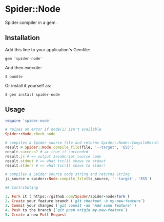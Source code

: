 # Spider::Node

Spider compiler in a gem.

## Installation

Add this line to your application's Gemfile:

    gem 'spider-node'

And then execute:

    $ bundle

Or install it yourself as:

    $ gem install spider-node

## Usage

```ruby
require 'spider-node'

# raises an error if node(1) isn't available
Spider::Node.check_node

# compiles a Spider source file and returns Spider::Node::CompileResult
result = Spider::Node.compile_file(file, '--target', 'ES5')
result.success? # => true if succeeded
result.js # => output JavaScript source code
result.stdout # => what tsc(1) shows to stdout
result.stderr # => what tsc(1) shows to stderr

# compiles a Spider source code string and returns String
js_source = spider::Node.compile_file(ts_source, '--target', 'ES5')

## Contributing

1. Fork it ( https://github.com/Spider/spider-node/fork )
2. Create your feature branch (`git checkout -b my-new-feature`)
3. Commit your changes (`git commit -am 'Add some feature'`)
4. Push to the branch (`git push origin my-new-feature`)
5. Create a new Pull Request
